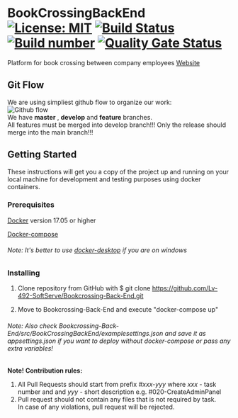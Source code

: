 # BookCrossingBackEnd   [![License: MIT](https://img.shields.io/badge/license-MIT-ff69b4)](https://github.com/ita-social-projects/Bookcrossing-Back-End/blob/develop/LICENSE) [![Build Status](https://travis-ci.org/ita-social-projects/Bookcrossing-Back-End.svg?branch=develop)](https://travis-ci.org/ita-social-projects/Bookcrossing-Back-End) [![Build number](https://img.shields.io/badge/build-number-blue.svg)](https://travis-ci.org/github/ita-social-projects/Bookcrossing-Back-End/builds) [![Quality Gate Status](https://sonarcloud.io/api/project_badges/measure?project=ita-social-projects-bookcrossing-back-end&metric=alert_status)](https://sonarcloud.io/dashboard?id=ita-social-projects-bookcrossing-back-end) 

Platform for book crossing between company employees
[Website](https://book-crossing-web.azurewebsites.net/)  
  
## Git Flow  
We are using simpliest github flow to organize our work:  
![Github flow](https://scilifelab.github.io/software-development/img/github-flow.png)  
We have **master** , **develop** and **feature** branches.   
All features must be merged into develop branch!!!
Only the release should merge into the main branch!!!

## Getting Started
These instructions will get you a copy of the project up and running on your local machine for development and testing purposes using docker containers. 

### Prerequisites
[Docker](https://www.docker.com) version 17.05 or higher

[Docker-compose](https://github.com/docker/compose)

###### Note: It's better to use [docker-desktop](https://www.docker.com/products/docker-desktop) if you are on windows

### Installing
1. Clone repository from GitHub with $ git clone https://github.com/Lv-492-SoftServe/Bookcrossing-Back-End.git 

2. Move to Bookcrossing-Back-End and execute "docker-compose up"

###### Note: Also check Bookcrossing-Back-End/src/BookCrossingBackEnd/examplesettings.json and save it as appsettings.json if you want to deploy without docker-compose or pass any extra variables!
  
**Note! Contribution rules:**  
1. All Pull Requests should start from prefix *#xxx-yyy* where *xxx* - task number and and *yyy* - short description 
e.g. #020-CreateAdminPanel  
2. Pull request should not contain any files that is not required by task.  
In case of any violations, pull request will be rejected.
